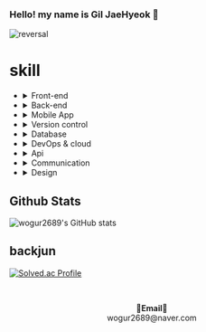 ### Hello! my name is Gil JaeHyeok 👋

![reversal](https://capsule-render.vercel.app/api?type=rect&color=gradient&text=%20%20재혁%20%20&fontAlign=30&fontSize=30&textBg=true&desc=devloper&descAlign=60&descAlignY=50)

<h1>skill</h1>
<ul>
  <li>
    <details>
    <summary>Front-end</summary>
    <ul>
      <li><img src="https://img.shields.io/badge/html5-%23E34F26.svg?style=for-the-badge&logo=html5&logoColor=white"></li>
      <li><img src="https://img.shields.io/badge/css3-%231572B6.svg?style=for-the-badge&logo=css3&logoColor=white"></li>
      <li>JQuery</li>
      <li><img src="https://img.shields.io/badge/react-%231572B3.svg?style=for-the-badge&logo=react&logoColor=white"></li>
      <li><img src="https://img.shields.io/badge/vue-4FC08D.svg?style=for-the-badge&logo=vue.js&logoColor=white"></li>
      <li>bootStrap</li>
    </ul>
    </details>
  </li>
  <li>
  <details>
 <summary>Back-end</summary>
  <ul>
    <li>php</li>
    <li>jsp</li>
    <li><img src="https://img.shields.io/badge/python-3670A0?style=for-the-badge&logo=python&logoColor=white"></li>
    <li><img src="https://img.shields.io/badge/springboot-6DB33F?style=for-the-badge&logo=springboot&logoColor=white"></li>
    <li><img src="https://img.shields.io/badge/spring framework-6DB33F?style=for-the-badge&logo=spring&logoColor=white"></li>
    <li>NodeJS</li>
  </ul>
  </details>
  </li>
  <li>
  <details>
  <summary>Mobile App</summary>
  <ul>
    <li>Android
    <ul>
      <li>java</li>
      <li>kotlin</li>
    </ul>
    </li>
  </ul>
  </details>
  </li>
  <li>
  <details>
<summary>Version control</summary>
  <ul>
    <li><img src="https://img.shields.io/badge/Git-%23F05033.svg?style=for-the-badge&logo=Git&logoColor=white"></li>
    <li><img src="https://img.shields.io/badge/Github-%23121011.svg?style=for-the-badge&logo=Github&logoColor=white"></li>
    <li><img src="https://img.shields.io/badge/GitLab-FC6D26.svg?style=for-the-badge&logo=GitLab&logoColor=white"></li>
  </ul>
  </details>
  </li>
  <li>
 <details>
 <summary>Database</summary>
  <ul>
    <li><img src="https://img.shields.io/badge/MySQL-4479A1?style=for-the-badge&logo=MySQL&logoColor=white"></li>
    <li><img src="https://img.shields.io/badge/PostgreSQL-0040FF?style=for-the-badge&logo=PostgreSQL&logoColor=white"></li>
    <li><img src="https://img.shields.io/badge/Oracle-FA5858?style=for-the-badge&logo=Oracle&logoColor=white"></li>
    <li><img src="https://img.shields.io/badge/Firebase-FACC2E?style=for-the-badge&logo=Firebase&logoColor=white"></li>
    <li><img src="https://img.shields.io/badge/Redis-DC382D?style=for-the-badge&logo=Redis&logoColor=white"></li>
  </ul>
  </details>
  </li>
  <li>
 <details>
 <summary>DevOps & cloud</summary>
  <ul>
    <li>windows</li>
    <li>linux</li>
    <li>github pages</li>
    <li>netlify</li>
    <li>cloudtype</li>
    <li>jenkins</li>
    <li><img src="https://img.shields.io/badge/docker-%230db7ed.svg?style=for-the-badge&logo=docker&logoColor=white"></li>
    <li>accodian(kubernetes)</li>
    <li>AWS</li>
  </ul>
  </details>
  </li>
  <li>
 <details>
 <summary>Api</summary>
  <ul>
    <li>RestApi</li>
  </ul>
  </details>
  </li>
    <li>
 <details>
 <summary>Communication</summary>
  <ul>
    <li>slack</li>
    <li>jira</li>
    <li>notion</li>
    <li>dooray</li>
    <li>kakaowork</li>
    <li>trello</li>
  </ul>
  </details>
  </li>
  <li>
 <details>
 <summary>Design</summary>
  <ul>
    <li>figma</li>
    <li>zeplin</li>
    <li>photoshop</li>
  </ul>
  </details>
  </li>
</ul>

  
<h2>Github Stats</h2>

![wogur2689's GitHub stats](https://github-readme-stats.vercel.app/api?username=wogur2689&show_icons=true&theme=merko)

<h2>backjun</h2>

[![Solved.ac Profile](http://mazassumnida.wtf/api/v2/generate_badge?boj=wogur2689)](https://solved.ac/wogur2689/)


&nbsp;
<p align="center">
<Strong>📧Email📧</Strong><br>wogur2689@naver.com<br>
</p>
